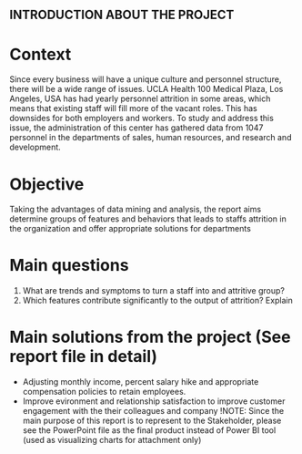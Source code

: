 ## INTRODUCTION ABOUT THE PROJECT
# Context
Since every business will have a unique culture and personnel structure, there will be a wide range of issues. UCLA Health 100 Medical Plaza, Los Angeles, USA has had yearly personnel attrition in some areas, which means that existing staff will fill more of the vacant roles. This has downsides for both employers and workers. To study and address this issue, the administration of this center has gathered data from 1047 personnel in the departments of sales, human resources, and research and development.
# Objective
Taking the advantages of data mining and analysis, the report aims determine groups of features and behaviors that leads to staffs attrition in the organization and offer appropriate solutions for departments
# Main questions
1) What are trends and symptoms to turn a staff into and attritive group?
2) Which features contribute significantly to the output of attrition? Explain
# Main solutions from the project (See report file in detail)
* Adjusting monthly income, percent salary hike and appropriate compensation policies to retain employees.
* Improve evironment and relationship satisfaction to improve customer engagement with the their colleagues and company
!NOTE: Since the main purpose of this report is to represent to the Stakeholder, please see the PowerPoint file as the final product instead of Power BI tool (used as visualizing charts for attachment only)
